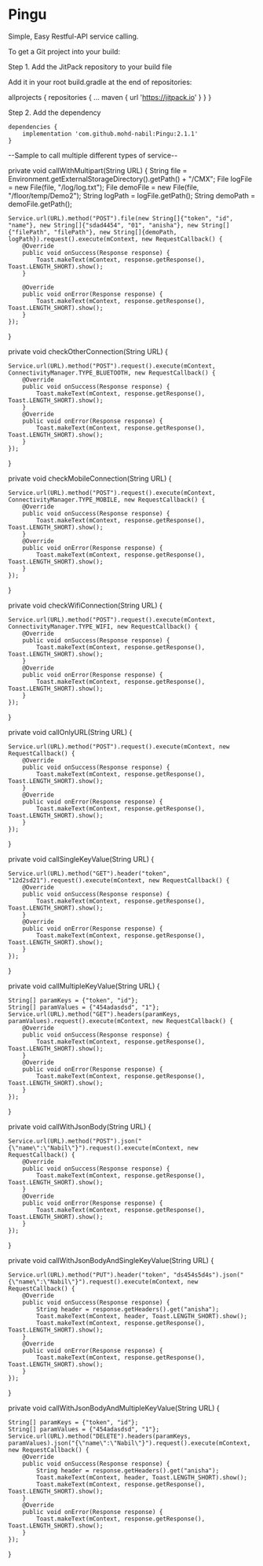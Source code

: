 # Pingu

Simple, Easy Restful-API service calling.

To get a Git project into your build:

Step 1. Add the JitPack repository to your build file

Add it in your root build.gradle at the end of repositories:

allprojects {
    repositories {
        ...
        maven { url 'https://jitpack.io' }
    }
}

Step 2. Add the dependency

	dependencies {
        implementation 'com.github.mohd-nabil:Pingu:2.1.1'
	}

--Sample to call multiple different types of service--

private void callWithMultipart(String URL) {
    String file = Environment.getExternalStorageDirectory().getPath() + "/CMX";
    File logFile = new File(file, "/log/log.txt");
    File demoFile = new File(file, "/floor/temp/Demo2");
    String logPath = logFile.getPath();
    String demoPath = demoFile.getPath();

    Service.url(URL).method("POST").file(new String[]{"token", "id", "name"}, new String[]{"sdad4454", "01", "anisha"}, new String[]{"filePath", "filePath"}, new String[]{demoPath, logPath}).request().execute(mContext, new RequestCallback() {
        @Override
        public void onSuccess(Response response) {
            Toast.makeText(mContext, response.getResponse(), Toast.LENGTH_SHORT).show();
        }

        @Override
        public void onError(Response response) {
            Toast.makeText(mContext, response.getResponse(), Toast.LENGTH_SHORT).show();
        }
    });
}

private void checkOtherConnection(String URL) {

    Service.url(URL).method("POST").request().execute(mContext, ConnectivityManager.TYPE_BLUETOOTH, new RequestCallback() {
        @Override
        public void onSuccess(Response response) {
            Toast.makeText(mContext, response.getResponse(), Toast.LENGTH_SHORT).show();
        }
        @Override
        public void onError(Response response) {
            Toast.makeText(mContext, response.getResponse(), Toast.LENGTH_SHORT).show();
        }
    });
}

private void checkMobileConnection(String URL) {

    Service.url(URL).method("POST").request().execute(mContext, ConnectivityManager.TYPE_MOBILE, new RequestCallback() {
        @Override
        public void onSuccess(Response response) {
            Toast.makeText(mContext, response.getResponse(), Toast.LENGTH_SHORT).show();
        }
        @Override
        public void onError(Response response) {
            Toast.makeText(mContext, response.getResponse(), Toast.LENGTH_SHORT).show();
        }
    });
}

private void checkWifiConnection(String URL) {

    Service.url(URL).method("POST").request().execute(mContext, ConnectivityManager.TYPE_WIFI, new RequestCallback() {
        @Override
        public void onSuccess(Response response) {
            Toast.makeText(mContext, response.getResponse(), Toast.LENGTH_SHORT).show();
        }
        @Override
        public void onError(Response response) {
            Toast.makeText(mContext, response.getResponse(), Toast.LENGTH_SHORT).show();
        }
    });
}

private void callOnlyURL(String URL) {

    Service.url(URL).method("POST").request().execute(mContext, new RequestCallback() {
        @Override
        public void onSuccess(Response response) {
            Toast.makeText(mContext, response.getResponse(), Toast.LENGTH_SHORT).show();
        }
        @Override
        public void onError(Response response) {
            Toast.makeText(mContext, response.getResponse(), Toast.LENGTH_SHORT).show();
        }
    });
}

private void callSingleKeyValue(String URL) {

    Service.url(URL).method("GET").header("token", "12d2sd21").request().execute(mContext, new RequestCallback() {
        @Override
        public void onSuccess(Response response) {
            Toast.makeText(mContext, response.getResponse(), Toast.LENGTH_SHORT).show();
        }
        @Override
        public void onError(Response response) {
            Toast.makeText(mContext, response.getResponse(), Toast.LENGTH_SHORT).show();
        }
    });
}

private void callMultipleKeyValue(String URL) {

    String[] paramKeys = {"token", "id"};
    String[] paramValues = {"454adasdsd", "1"};
    Service.url(URL).method("GET").headers(paramKeys, paramValues).request().execute(mContext, new RequestCallback() {
        @Override
        public void onSuccess(Response response) {
            Toast.makeText(mContext, response.getResponse(), Toast.LENGTH_SHORT).show();
        }
        @Override
        public void onError(Response response) {
            Toast.makeText(mContext, response.getResponse(), Toast.LENGTH_SHORT).show();
        }
    });
}

private void callWithJsonBody(String URL) {

    Service.url(URL).method("POST").json("{\"name\":\"Nabil\"}").request().execute(mContext, new RequestCallback() {
        @Override
        public void onSuccess(Response response) {
            Toast.makeText(mContext, response.getResponse(), Toast.LENGTH_SHORT).show();
        }
        @Override
        public void onError(Response response) {
            Toast.makeText(mContext, response.getResponse(), Toast.LENGTH_SHORT).show();
        }
    });
}

private void callWithJsonBodyAndSingleKeyValue(String URL) {

    Service.url(URL).method("PUT").header("token", "ds454s5d4s").json("{\"name\":\"Nabil\"}").request().execute(mContext, new RequestCallback() {
        @Override
        public void onSuccess(Response response) {
            String header = response.getHeaders().get("anisha");
            Toast.makeText(mContext, header, Toast.LENGTH_SHORT).show();
            Toast.makeText(mContext, response.getResponse(), Toast.LENGTH_SHORT).show();
        }
        @Override
        public void onError(Response response) {
            Toast.makeText(mContext, response.getResponse(), Toast.LENGTH_SHORT).show();
        }
    });
}

private void callWithJsonBodyAndMultipleKeyValue(String URL) {

    String[] paramKeys = {"token", "id"};
    String[] paramValues = {"454adasdsd", "1"};
    Service.url(URL).method("DELETE").headers(paramKeys, paramValues).json("{\"name\":\"Nabil\"}").request().execute(mContext, new RequestCallback() {
        @Override
        public void onSuccess(Response response) {
            String header = response.getHeaders().get("anisha");
            Toast.makeText(mContext, header, Toast.LENGTH_SHORT).show();
            Toast.makeText(mContext, response.getResponse(), Toast.LENGTH_SHORT).show();
        }
        @Override
        public void onError(Response response) {
            Toast.makeText(mContext, response.getResponse(), Toast.LENGTH_SHORT).show();
        }
    });
}
